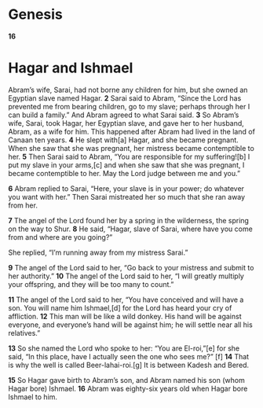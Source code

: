 # Genesis 
**16** 
# Hagar and Ishmael

Abram’s wife, Sarai, had not borne any children for him, but she owned an Egyptian slave named Hagar. 
**2**  Sarai said to
Abram, “Since the Lord has prevented me from bearing children, go to my slave; perhaps through her I can build a
family.” And Abram agreed to what Sarai said. 
**3**  So Abram’s wife, Sarai, took Hagar, her Egyptian slave, and gave her to
her husband, Abram, as a wife for him. This happened after Abram had lived in the land of Canaan ten years. 
**4**  He slept
with[a] Hagar, and she became pregnant. When she saw that she was pregnant, her mistress became contemptible to her. 
**5** 
Then Sarai said to Abram, “You are responsible for my suffering![b] I put my slave in your arms,[c] and when she saw
that she was pregnant, I became contemptible to her. May the Lord judge between me and you.”


**6**  Abram replied to Sarai, “Here, your slave is in your power; do whatever you want with her.” Then Sarai mistreated her
so much that she ran away from her.


**7**  The angel of the Lord found her by a spring in the wilderness, the spring on the way to Shur. 
**8**  He said, “Hagar, slave
of Sarai, where have you come from and where are you going?”

She replied, “I’m running away from my mistress Sarai.”


**9**  The angel of the Lord said to her, “Go back to your mistress and submit to her authority.” 
**10**  The angel of the Lord
said to her, “I will greatly multiply your offspring, and they will be too many to count.”


**11**  The angel of the Lord said to her, “You have conceived and will have a son. You will name him Ishmael,[d] for the
Lord has heard your cry of affliction. 
**12**  This man will be like a wild donkey. His hand will be against everyone, and
everyone’s hand will be against him; he will settle near all his relatives.”


**13**  So she named the Lord who spoke to her: “You are El-roi,”[e] for she said, “In this place, have I actually seen the
one who sees me?” [f] 
**14**  That is why the well is called Beer-lahai-roi.[g] It is between Kadesh and Bered.


**15**  So Hagar gave birth to Abram’s son, and Abram named his son (whom Hagar bore) Ishmael. 
**16**  Abram was eighty-six years
old when Hagar bore Ishmael to him.